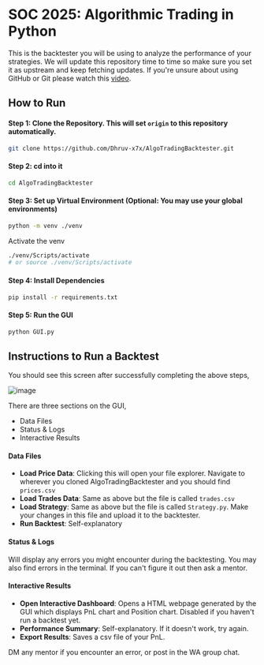 # SOC 2025: Algorithmic Trading in Python

This is the backtester you will be using to analyze the performance of your strategies. We will update this repository time to time so make sure you set it as upstream and keep fetching updates. 
If you're unsure about using GitHub or Git please watch this [video](https://www.youtube.com/watch?v=vA5TTz6BXhY&ab_channel=TraversyMedia). 

## How to Run

#### Step 1: Clone the Repository. This will set `origin` to this repository automatically. 
```bash
git clone https://github.com/Dhruv-x7x/AlgoTradingBacktester.git
```

#### Step 2: cd into it
```bash
cd AlgoTradingBacktester
```

#### Step 3: Set up Virtual Environment (Optional: You may use your global environments)
```bash
python -m venv ./venv
```
Activate the venv
```bash
./venv/Scripts/activate
# or source ./venv/Scripts/activate
```

#### Step 4: Install Dependencies
```bash
pip install -r requirements.txt
```

#### Step 5: Run the GUI
```bash
python GUI.py
```

## Instructions to Run a Backtest

You should see this screen after successfully completing the above steps,

![image](https://github.com/user-attachments/assets/30a35287-158b-4981-bf29-f7124c407259)

There are three sections on the GUI, 
- Data Files
- Status & Logs
- Interactive Results

#### Data Files

- **Load Price Data**: Clicking this will open your file explorer. Navigate to wherever you cloned AlgoTradingBacktester and you should find `prices.csv`
- **Load Trades Data**: Same as above but the file is called `trades.csv`
- **Load Strategy**: Same as above but the file is called `Strategy.py`. Make your changes in this file and upload it to the backtester.
- **Run Backtest**: Self-explanatory

#### Status & Logs
Will display any errors you might encounter during the backtesting. You may also find errors in the terminal. If you can't figure it out then ask a mentor.

#### Interactive Results

- **Open Interactive Dashboard**: Opens a HTML webpage generated by the GUI which displays PnL chart and Position chart. Disabled if you haven't run a backtest yet.
- **Performance Summary**: Self-explanatory. If it doesn't work, try again.
- **Export Results**: Saves a csv file of your PnL.



DM any mentor if you encounter an error, or post in the WA group chat.
